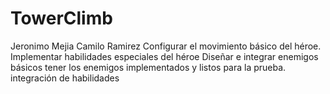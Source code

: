 # TowerClimb
Jeronimo Mejia 
Camilo Ramirez
Configurar el movimiento básico del héroe.
Implementar habilidades especiales del héroe
Diseñar e integrar enemigos básicos
tener los enemigos implementados y listos para la prueba.
 integración de habilidades
